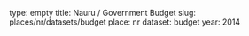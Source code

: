 type: empty
title: Nauru / Government Budget
slug: places/nr/datasets/budget
place: nr
dataset: budget
year: 2014
